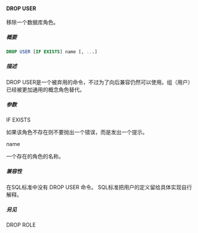 #### DROP USER

移除一个数据库角色。

##### 概要

```sql
DROP USER [IF EXISTS] name [, ...]
```

##### 描述

DROP USER是一个被弃用的命令，不过为了向后兼容仍然可以使用。组（用户）已经被更加通用的概念角色替代。 

##### 参数

IF EXISTS

如果该角色不存在则不要抛出一个错误，而是发出一个提示。

name

一个存在的角色的名称。

##### 兼容性

在SQL标准中没有 DROP USER 命令。 SQL标准把用户的定义留给具体实现自行解释。

##### 另见

DROP ROLE